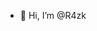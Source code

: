 - 👋 Hi, I’m @R4zk

<!---
R4zk/R4zk is a ✨ special ✨ repository because its `README.md` (this file) appears on your GitHub profile.
You can click the Preview link to take a look at your changes.
--->
